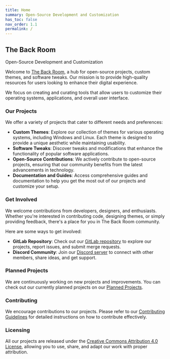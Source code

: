 ```yaml
---
title: Home
summary: Open-Source Development and Customization
has_toc: false
nav_order: 1.1
permalink: /
---
```

## The Back Room

Open-Source Development and Customization

Welcome to [The Back Room](https://the-back-room.info), a hub for open-source projects, custom themes, and software tweaks. Our mission is to provide high-quality resources for users looking to enhance their digital experience.

We focus on creating and curating tools that allow users to customize their operating systems, applications, and overall user interface.

### Our Projects

We offer a variety of projects that cater to different needs and preferences:

- **Custom Themes**: Explore our collection of themes for various operating systems, including Windows and Linux. Each theme is designed to provide a unique aesthetic while maintaining usability.
- **Software Tweaks**: Discover tweaks and modifications that enhance the functionality of popular software applications.
- **Open-Source Contributions**: We actively contribute to open-source projects, ensuring that our community benefits from the latest advancements in technology.
- **Documentation and Guides**: Access comprehensive guides and documentation to help you get the most out of our projects and customize your setup.

### Get Involved

We welcome contributions from developers, designers, and enthusiasts. Whether you're interested in contributing code, designing themes, or simply providing feedback, there's a place for you in The Back Room community.

Here are some ways to get involved:

- **GitLab Repository**: Check out our [GitLab repository](https://gitlab.com/the-back-room) to explore our projects, report issues, and submit merge requests.
- **Discord Community**: Join our [Discord server](https://discord.gg/Yxj2t8ZbvX) to connect with other members, share ideas, and get support.

### Planned Projects
We are continuously working on new projects and improvements. You can check out our currently planned projects on our [Planned Projects](/PlannedProjects).

### Contributing
We encourage contributions to our projects. Please refer to our [Contributing Guidelines](/Contributing) for detailed instructions on how to contribute effectively.

### Licensing

All our projects are released under the [Creative Commons Attribution 4.0 License](/License), allowing you to use, share, and adapt our work with proper attribution.

